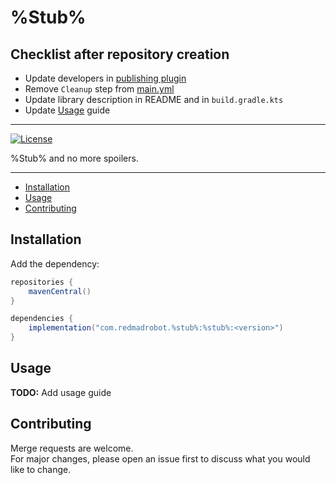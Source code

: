 # %Stub%

## Checklist after repository creation

- Update developers in [publishing plugin](buildSrc/src/main/kotlin/convention.publishing.gradle.kts)
- Remove `Cleanup` step from [main.yml](.github/workflows/main.yml)
- Update library description in README and in `build.gradle.kts`
- Update [Usage](#usage) guide
---

[![License](https://img.shields.io/github/license/RedMadRobot/%Stub%?style=flat-square)][license]

%Stub% and no more spoilers.

---
<!-- START doctoc generated TOC please keep comment here to allow auto update -->
<!-- DON'T EDIT THIS SECTION, INSTEAD RE-RUN doctoc TO UPDATE -->

- [Installation](#installation)
- [Usage](#usage)
- [Contributing](#contributing)

<!-- END doctoc generated TOC please keep comment here to allow auto update -->

## Installation

Add the dependency:

```groovy
repositories {
    mavenCentral()
}

dependencies {
    implementation("com.redmadrobot.%stub%:%stub%:<version>")
}
```

## Usage

**TODO:** Add usage guide

## Contributing

Merge requests are welcome.  
For major changes, please open an issue first to discuss what you would like to change.

[license]: LICENSE
